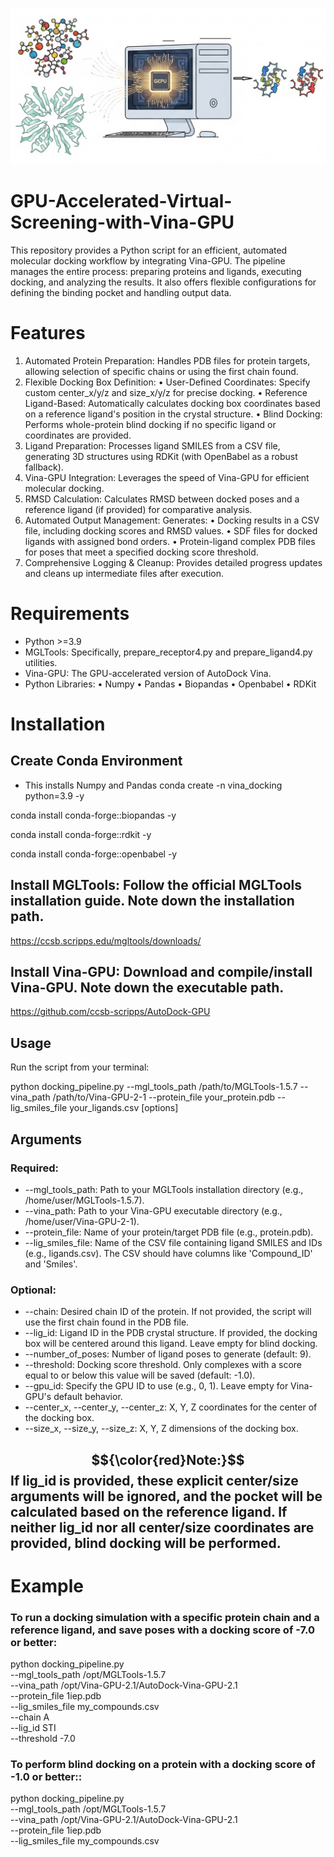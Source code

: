 ![](VS.png)
# GPU-Accelerated-Virtual-Screening-with-Vina-GPU
This repository provides a Python script for an efficient, automated molecular docking workflow by integrating Vina-GPU. The pipeline manages the entire process: preparing proteins and ligands, executing docking, and analyzing the results. It also offers flexible configurations for defining the binding pocket and handling output data.


# Features
1.	Automated Protein Preparation: Handles PDB files for protein targets, allowing selection of specific chains or using the first chain found.
2.	Flexible Docking Box Definition:
  •	User-Defined Coordinates: Specify custom center_x/y/z and size_x/y/z for precise docking.
  •	Reference Ligand-Based: Automatically calculates docking box coordinates based on a reference ligand's position in the crystal structure.
  •	Blind Docking: Performs whole-protein blind docking if no specific ligand or coordinates are provided.
3.	Ligand Preparation: Processes ligand SMILES from a CSV file, generating 3D structures using RDKit (with OpenBabel as a robust fallback).
4.	Vina-GPU Integration: Leverages the speed of Vina-GPU for efficient molecular docking.
5.	RMSD Calculation: Calculates RMSD between docked poses and a reference ligand (if provided) for comparative analysis.
6.	Automated Output Management: Generates:
  •	Docking results in a CSV file, including docking scores and RMSD values.
  •	SDF files for docked ligands with assigned bond orders.
  •	Protein-ligand complex PDB files for poses that meet a specified docking score threshold.
7.	Comprehensive Logging & Cleanup: Provides detailed progress updates and cleans up intermediate files after execution.
   
# Requirements
  *	Python >=3.9
  *	MGLTools: Specifically, prepare_receptor4.py and prepare_ligand4.py utilities.
  *	Vina-GPU: The GPU-accelerated version of AutoDock Vina.
  *	Python Libraries:
    •	Numpy
    •	Pandas
    •	Biopandas
   	•	Openbabel
    •	RDKit

# Installation

## Create Conda Environment
* This installs Numpy and Pandas
conda create -n vina_docking python=3.9 -y  

conda install conda-forge::biopandas -y

conda install conda-forge::rdkit -y

conda install conda-forge::openbabel -y

## Install MGLTools: Follow the official MGLTools installation guide. Note down the installation path.
https://ccsb.scripps.edu/mgltools/downloads/

## Install Vina-GPU: Download and compile/install Vina-GPU. Note down the executable path.
https://github.com/ccsb-scripps/AutoDock-GPU

## Usage
Run the script from your terminal:

python docking_pipeline.py --mgl_tools_path /path/to/MGLTools-1.5.7 --vina_path /path/to/Vina-GPU-2-1 --protein_file your_protein.pdb --lig_smiles_file your_ligands.csv [options]

## Arguments
### Required:
* --mgl_tools_path: Path to your MGLTools installation directory (e.g., /home/user/MGLTools-1.5.7).
* --vina_path: Path to your Vina-GPU executable directory (e.g., /home/user/Vina-GPU-2-1).
* --protein_file: Name of your protein/target PDB file (e.g., protein.pdb).
* --lig_smiles_file: Name of the CSV file containing ligand SMILES and IDs (e.g., ligands.csv). The CSV should have columns like 'Compound_ID' and 'Smiles'.

### Optional:
* --chain: Desired chain ID of the protein. If not provided, the script will use the first chain found in the PDB file.
* --lig_id: Ligand ID in the PDB crystal structure. If provided, the docking box will be centered around this ligand. Leave empty for blind docking.
* --number_of_poses: Number of ligand poses to generate (default: 9).
* --threshold: Docking score threshold. Only complexes with a score equal to or below this value will be saved (default: -1.0).
* --gpu_id: Specify the GPU ID to use (e.g., 0, 1). Leave empty for Vina-GPU's default behavior.
* --center_x, --center_y, --center_z: X, Y, Z coordinates for the center of the docking box.
* --size_x, --size_y, --size_z: X, Y, Z dimensions of the docking box.
## $${\color{red}Note:}$$ If lig_id is provided, these explicit center/size arguments will be ignored, and the pocket will be calculated based on the reference ligand. If neither lig_id nor all center/size coordinates are provided, blind docking will be performed.

# Example
### To run a docking simulation with a specific protein chain and a reference ligand, and save poses with a docking score of -7.0 or better:
python docking_pipeline.py \
    --mgl_tools_path /opt/MGLTools-1.5.7 \
    --vina_path /opt/Vina-GPU-2.1/AutoDock-Vina-GPU-2.1 \
    --protein_file 1iep.pdb \
    --lig_smiles_file my_compounds.csv \
    --chain A \
    --lig_id STI \
    --threshold -7.0

### To perform blind docking on a protein with a docking score of -1.0 or better::
python docking_pipeline.py \
    --mgl_tools_path /opt/MGLTools-1.5.7 \
    --vina_path /opt/Vina-GPU-2.1/AutoDock-Vina-GPU-2.1 \
    --protein_file 1iep.pdb \
    --lig_smiles_file my_compounds.csv

